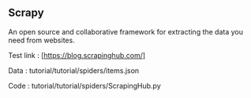 ## Scrapy

An open source and collaborative framework for extracting the data you need from websites. 

Test link : [https://blog.scrapinghub.com/]

Data : tutorial/tutorial/spiders/items.json

Code : tutorial/tutorial/spiders/ScrapingHub.py